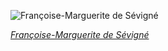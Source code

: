 
![Françoise-Marguerite de Sévigné](https://upload.wikimedia.org/wikipedia/commons/thumb/4/4b/Francoise-Marguerite_de_Sevigne_Roslin_1753.jpg/450px-Francoise-Marguerite_de_Sevigne_Roslin_1753.jpg)

*[Françoise-Marguerite de Sévigné](https://wikipedia.org/wiki/File:Francoise-Marguerite_de_Sevigne_Roslin_1753.jpg)*
